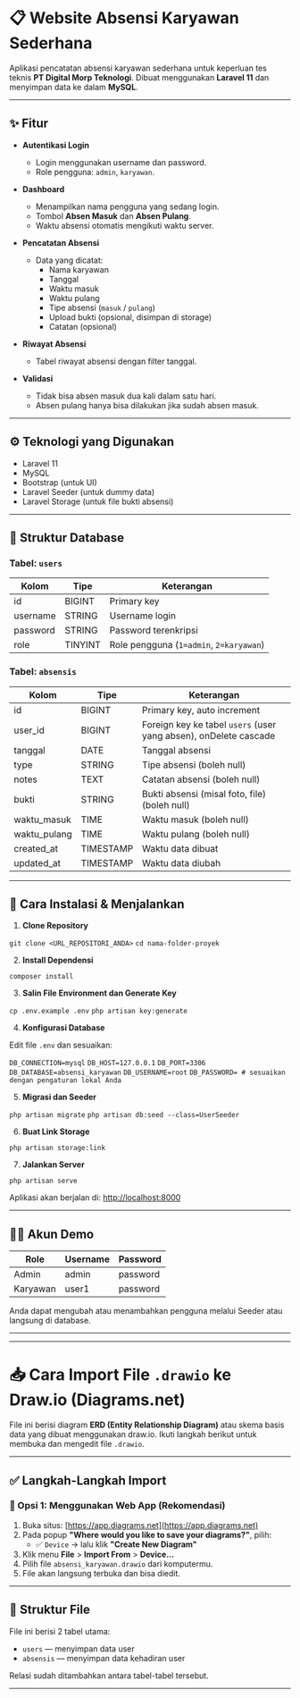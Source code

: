 # 📋 Website Absensi Karyawan Sederhana

Aplikasi pencatatan absensi karyawan sederhana untuk keperluan tes teknis **PT Digital Morp Teknologi**. Dibuat menggunakan **Laravel 11** dan menyimpan data ke dalam **MySQL**.

---

## ✨ Fitur

- **Autentikasi Login**
  - Login menggunakan username dan password.
  - Role pengguna: `admin`, `karyawan`.

- **Dashboard**
  - Menampilkan nama pengguna yang sedang login.
  - Tombol **Absen Masuk** dan **Absen Pulang**.
  - Waktu absensi otomatis mengikuti waktu server.

- **Pencatatan Absensi**
  - Data yang dicatat:
    - Nama karyawan
    - Tanggal
    - Waktu masuk
    - Waktu pulang
    - Tipe absensi (`masuk` / `pulang`)
    - Upload bukti (opsional, disimpan di storage)
    - Catatan (opsional)

- **Riwayat Absensi**
  - Tabel riwayat absensi dengan filter tanggal.

- **Validasi**
  - Tidak bisa absen masuk dua kali dalam satu hari.
  - Absen pulang hanya bisa dilakukan jika sudah absen masuk.

---

## ⚙️ Teknologi yang Digunakan

- Laravel 11
- MySQL
- Bootstrap (untuk UI)
- Laravel Seeder (untuk dummy data)
- Laravel Storage (untuk file bukti absensi)

---

## 🧩 Struktur Database

### Tabel: `users`

| Kolom    | Tipe         | Keterangan                  |
|----------|--------------|------------------------------|
| id       | BIGINT       | Primary key                 |
| username | STRING       | Username login              |
| password | STRING       | Password terenkripsi        |
| role     | TINYINT  | Role pengguna (`1=admin`, `2=karyawan`) |

### Tabel: `absensis`

| Kolom         | Tipe      | Keterangan                                                       |
| ------------- | --------- | ---------------------------------------------------------------- |
| id            | BIGINT    | Primary key, auto increment                                      |
| user\_id      | BIGINT    | Foreign key ke tabel `users` (user yang absen), onDelete cascade |
| tanggal       | DATE      | Tanggal absensi                                                  |
| type          | STRING    | Tipe absensi (boleh null)                                        |
| notes         | TEXT      | Catatan absensi (boleh null)                                     |
| bukti         | STRING    | Bukti absensi (misal foto, file) (boleh null)                    |
| waktu\_masuk  | TIME      | Waktu masuk (boleh null)                                         |
| waktu\_pulang | TIME      | Waktu pulang (boleh null)                                        |
| created\_at   | TIMESTAMP | Waktu data dibuat                                                |
| updated\_at   | TIMESTAMP | Waktu data diubah                                                |

---

## 🚀 Cara Instalasi & Menjalankan

1. **Clone Repository**

```git clone <URL_REPOSITORI_ANDA>```
```cd nama-folder-proyek```


2. **Install Dependensi**

```composer install```



3. **Salin File Environment dan Generate Key**

```cp .env.example .env```
```php artisan key:generate```



4. **Konfigurasi Database**

Edit file `.env` dan sesuaikan:

```DB_CONNECTION=mysql```
```DB_HOST=127.0.0.1```
```DB_PORT=3306```
```DB_DATABASE=absensi_karyawan```
```DB_USERNAME=root```
```DB_PASSWORD= # sesuaikan dengan pengaturan lokal Anda```


5. **Migrasi dan Seeder**

```php artisan migrate```
```php artisan db:seed --class=UserSeeder```


6. **Buat Link Storage**

```php artisan storage:link```


7. **Jalankan Server**

```php artisan serve```


Aplikasi akan berjalan di: [http://localhost:8000](http://localhost:8000)

---

## 🧑‍💻 Akun Demo

| Role     | Username | Password |
|----------|----------|----------|
| Admin    | admin    | password |
| Karyawan | user1    | password |

Anda dapat mengubah atau menambahkan pengguna melalui Seeder atau langsung di database.


-----------------------------------------------------------------------------------------------
-----------------------------------------------------------------------------------------------

# 📥 Cara Import File `.drawio` ke Draw.io (Diagrams.net)

File ini berisi diagram **ERD (Entity Relationship Diagram)** atau skema basis data yang dibuat menggunakan draw.io. Ikuti langkah berikut untuk membuka dan mengedit file `.drawio`.

---

## ✅ Langkah-Langkah Import

### 🔗 Opsi 1: Menggunakan Web App (Rekomendasi)
1. Buka situs: [https://app.diagrams.net](https://app.diagrams.net)
2. Pada popup **"Where would you like to save your diagrams?"**, pilih:
   - ✅ `Device` → lalu klik **"Create New Diagram"**
3. Klik menu **File** > **Import From** > **Device...**
4. Pilih file `absensi_karyawan.drawio` dari komputermu.
5. File akan langsung terbuka dan bisa diedit.

---

## 📂 Struktur File
File ini berisi 2 tabel utama:
- `users` — menyimpan data user
- `absensis` — menyimpan data kehadiran user

Relasi sudah ditambahkan antara tabel-tabel tersebut.

---